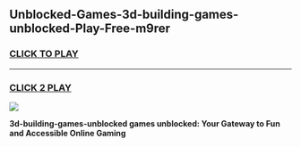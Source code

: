 
## Unblocked-Games-3d-building-games-unblocked-Play-Free-m9rer
<h3>
<a href="https://premium76.site?title=3d-building-games-unblocked&ref=18A1">CLICK TO PLAY</a></h3>
<hr>

<h3>
<a href="https://premium76.site?title=3d-building-games-unblocked&ref=18A1">CLICK 2 PLAY</a>
  
</h3>

<a href="https://premium76.site?title=3d-building-games-unblocked&ref=18A1"><img src="https://clearcache.store/games.png"></a>


**3d-building-games-unblocked games unblocked: Your Gateway to Fun and Accessible Online Gaming**
